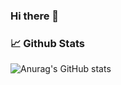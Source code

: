 ### Hi there 👋

### 📈 Github Stats


![Anurag's GitHub stats](https://github-readme-stats.vercel.app/api?username=Amit-Biderman&count_private=true)

